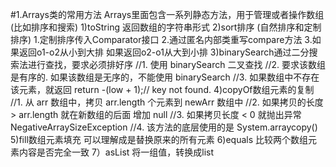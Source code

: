 #1.Arrays类的常用方法
    Arrays里面包含一系列静态方法，用于管理或者操作数组(比如排序和搜索)
    1)toString 返回数组的字符串形式
    2)sort排序 (自然排序和定制排序)
        1.定制排序传入Comparator接口
        2.通过匿名内部类重写compare方法
        3.如果返回o1-o2从小到大排
          如果返回o2-o1从大到小排
    3)binarySearch通过二分搜索法进行查找，要求必须排好序
        //1. 使用 binarySearch 二叉查找
        //2. 要求该数组是有序的. 如果该数组是无序的，不能使用 binarySearch
        //3. 如果数组中不存在该元素，就返回 return -(low + 1);// key not found.
    4)copyOf数组元素的复制
        //1. 从 arr 数组中，拷贝 arr.length 个元素到 newArr 数组中
        //2. 如果拷贝的长度 > arr.length 就在新数组的后面 增加 null
        //3. 如果拷贝长度 < 0 就抛出异常 NegativeArraySizeException
        //4. 该方法的底层使用的是 System.arraycopy()
    5)fill数组元素填充
        可以理解成是替换原来的所有元素
    6)equals 比较两个数组元素内容是否完全一致
    7）asList 将一组值，转换成list
